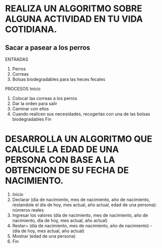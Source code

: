 # REALIZA UN ALGORITMO SOBRE ALGUNA ACTIVIDAD EN TU VIDA COTIDIANA.

## Sacar a pasear a los perros
ENTRADAS
1. Perros
2. Correas
3. Bolsas biodegradables para las heces fecales

PROCESOS
Inicio
1. Colocar las correas a los perros
2. Dar la orden para salir
3. Caminar con ellos
4. Cuando realicen sus necesidades, recogerlas con una de las bolsas biodegradables
Fin

# DESARROLLA UN ALGORITMO QUE CALCULE LA EDAD DE UNA PERSONA CON BASE A LA OBTENCION DE SU FECHA DE NACIMIENTO.

1. Inicio
2. Declarar (día de nacimiento, mes de nacimiento, año de nacimiento, restandole el día de hoy, mes actual, año actual, edad de una persona): números reales
3. Ingresar los valores (día de nacimiento, mes de nacimiento, año de nacimiento, día de hoy, mes actual, año actual)
4. Restar= (día de nacimiento, mes de nacimiento, año de nacimiento) - (día de hoy, mes actual, año actual)
5. Mostrar (edad de una persona)
6. Fin
